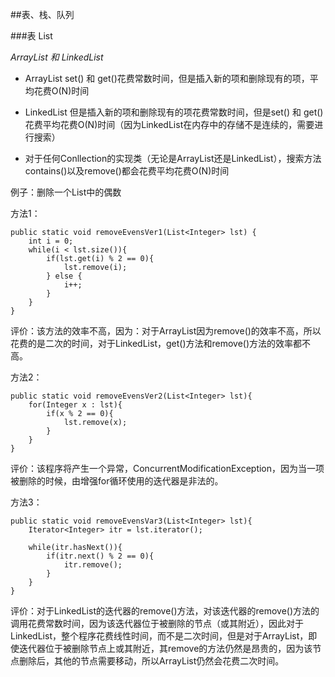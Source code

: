 ##表、栈、队列

###表 List

*ArrayList 和 LinkedList*

 * ArrayList set() 和 get()花费常数时间，但是插入新的项和删除现有的项，平均花费O(N)时间
 
 * LinkedList 但是插入新的项和删除现有的项花费常数时间，但是set() 和 get()花费平均花费O(N)时间（因为LinkedList在内存中的存储不是连续的，需要进行搜索）
 
 * 对于任何Conllection的实现类（无论是ArrayList还是LinkedList），搜索方法contains()以及remove()都会花费平均花费O(N)时间
 
 例子：删除一个List<Integer>中的偶数
 
 方法1：
 
 	public static void removeEvensVer1(List<Integer> lst) {
 		int i = 0;
 		while(i < lst.size()){
 			if(lst.get(i) % 2 == 0){
 				lst.remove(i);
 			} else {
 				i++;
 			}
 		}
 	}
 	
 评价：该方法的效率不高，因为：对于ArrayList因为remove()的效率不高，所以花费的是二次的时间，对于LinkedList，get()方法和remove()方法的效率都不高。
 
 方法2：
 
 	public static void removeEvensVer2(List<Integer> lst){
 		for(Integer x : lst){
 			if(x % 2 == 0){
 				lst.remove(x);
 			}
 		}
 	}
 
评价：该程序将产生一个异常，ConcurrentModificationException，因为当一项被删除的时候，由增强for循环使用的迭代器是非法的。

方法3：

	public static void removeEvensVar3(List<Integer> lst){
		Iterator<Integer> itr = lst.iterator();
		
		while(itr.hasNext()){
			if(itr.next() % 2 == 0){
				itr.remove();
			}
		}
	}
	
评价：对于LinkedList的迭代器的remove()方法，对该迭代器的remove()方法的调用花费常数时间，因为该迭代器位于被删除的节点（或其附近），因此对于LinkedList，整个程序花费线性时间，而不是二次时间，但是对于ArrayList，即使迭代器位于被删除节点上或其附近，其remove的方法仍然是昂贵的，因为该节点删除后，其他的节点需要移动，所以ArrayList仍然会花费二次时间。
 
 
 